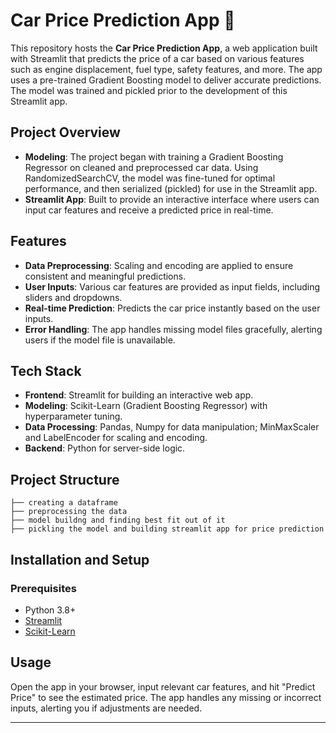 # Car Price Prediction App 🚗

This repository hosts the **Car Price Prediction App**, a web application built with Streamlit that predicts the price of a car based on various features such as engine displacement, fuel type, safety features, and more. The app uses a pre-trained Gradient Boosting model to deliver accurate predictions. The model was trained and pickled prior to the development of this Streamlit app.

## Project Overview

- **Modeling**: The project began with training a Gradient Boosting Regressor on cleaned and preprocessed car data. Using RandomizedSearchCV, the model was fine-tuned for optimal performance, and then serialized (pickled) for use in the Streamlit app.
- **Streamlit App**: Built to provide an interactive interface where users can input car features and receive a predicted price in real-time.

## Features

- **Data Preprocessing**: Scaling and encoding are applied to ensure consistent and meaningful predictions.
- **User Inputs**: Various car features are provided as input fields, including sliders and dropdowns.
- **Real-time Prediction**: Predicts the car price instantly based on the user inputs.
- **Error Handling**: The app handles missing model files gracefully, alerting users if the model file is unavailable.

## Tech Stack

- **Frontend**: Streamlit for building an interactive web app.
- **Modeling**: Scikit-Learn (Gradient Boosting Regressor) with hyperparameter tuning.
- **Data Processing**: Pandas, Numpy for data manipulation; MinMaxScaler and LabelEncoder for scaling and encoding.
- **Backend**: Python for server-side logic.

## Project Structure

```
├── creating a dataframe      
├── preprocessing the data               
├── model buildng and finding best fit out of it                
├── pickling the model and building streamlit app for price prediction
```

## Installation and Setup

### Prerequisites

- Python 3.8+
- [Streamlit](https://streamlit.io/)
- [Scikit-Learn](https://scikit-learn.org/)

## Usage

Open the app in your browser, input relevant car features, and hit "Predict Price" to see the estimated price. The app handles any missing or incorrect inputs, alerting you if adjustments are needed.

---
